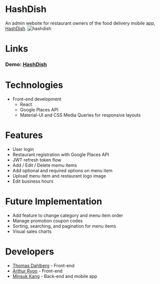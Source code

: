 # HashDish
An admin website for restaurant owners of the food delivery mobile app, [HashDish](https://www.hashdish.com/).
![hashdish](https://user-images.githubusercontent.com/51396212/113907287-029c2280-978a-11eb-8b73-b2ef0ed34b73.png)

# Links
### Demo: [HashDish](https://master.d3ll97k2wyiyap.amplifyapp.com/)

# Technologies
- Front-end development
	- React
	- Google Places API
	- Material-UI and CSS Media Queries for responsive layouts
	
# Features
- User login
- Restaurant registration with Google Places API
- JWT refresh token flow
- Add / Edit / Delete memu items
- Add optional and required options on menu item
- Upload menu item and restaurant logo image
- Edit business hours

# Future Implementation
- Add feature to change category and menu item order
- Manage promotion coupon codes
- Sorting, searching, and pagination for menu items
- Visual sales charts

# Developers
* [Thomas Dahlberg](https://github.com/thomasdahlberg) - Front-end
* [Arthur Ryoo](https://github.com/arthur-ryoo) - Front-end
* [Minsuk Kang](https://github.com/gpminsuk) - Back-end and mobile app
